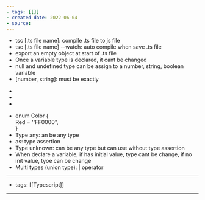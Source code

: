 ```yaml
---
- tags: [[]]
- created date: 2022-06-04
- source: 
---
```


- tsc [.ts file name]: compile .ts file to js file  
- tsc [.ts file name] --watch: auto compile when save .ts file  
- export an empty object at start of .ts file  
- Once a variable type is declared, it cant be changed  
- null and undefined type can be assign to a number, string, boolean variable  
- [number, string]: must be exactly  
+ [22, 'nam']: ok  
+ [22, 'nam', 'alelolo']: wrong  
+ ['nam', 22]: wrong  
- enum Color {  
Red = ''FF0000",  
}  
- Type any: an be any type  
- as: type assertion  
- Type unknown: can be any type but can use without type assertion  
- When declare a variable, if has initial value, type cant be change, if no init value, tyoe can be change  
- Multi types (union type): | operator

---
- tags: [[Typescript]]
---